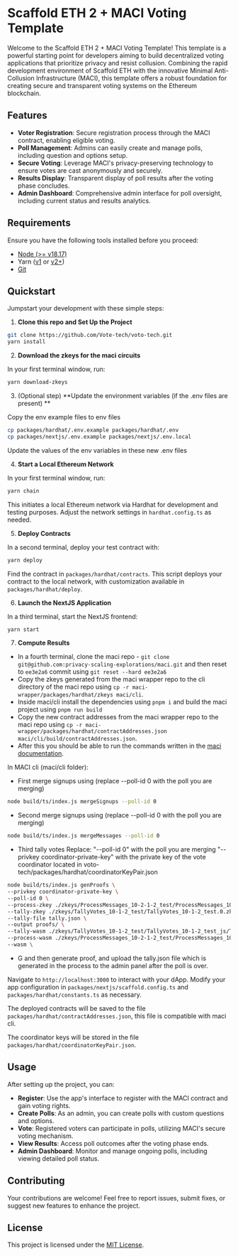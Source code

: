 # Scaffold ETH 2 + MACI Voting Template

Welcome to the Scaffold ETH 2 + MACI Voting Template! This template is a powerful starting point for developers aiming to build decentralized voting applications that prioritize privacy and resist collusion. Combining the rapid development environment of Scaffold ETH with the innovative Minimal Anti-Collusion Infrastructure (MACI), this template offers a robust foundation for creating secure and transparent voting systems on the Ethereum blockchain.

## Features

- **Voter Registration**: Secure registration process through the MACI contract, enabling eligible voting.
- **Poll Management**: Admins can easily create and manage polls, including question and options setup.
- **Secure Voting**: Leverage MACI's privacy-preserving technology to ensure votes are cast anonymously and securely.
- **Results Display**: Transparent display of poll results after the voting phase concludes.
- **Admin Dashboard**: Comprehensive admin interface for poll oversight, including current status and results analytics.

## Requirements

Ensure you have the following tools installed before you proceed:

- [Node (>= v18.17)](https://nodejs.org/en/download/)
- Yarn ([v1](https://classic.yarnpkg.com/en/docs/install/) or [v2+](https://yarnpkg.com/getting-started/install))
- [Git](https://git-scm.com/downloads)

## Quickstart

Jumpstart your development with these simple steps:

1. **Clone this repo and Set Up the Project**

```bash
git clone https://github.com/Vote-tech/voto-tech.git
yarn install
```

2. **Download the zkeys for the maci circuits**

In your first terminal window, run:

```bash
yarn download-zkeys
```

3. (Optional step) **Update the environment variables (if the .env files are present) **

Copy the env example files to env files

```bash
cp packages/hardhat/.env.example packages/hardhat/.env
cp packages/nextjs/.env.example packages/nextjs/.env.local
```

Update the values of the env variables in these new .env files

4. **Start a Local Ethereum Network**

In your first terminal window, run:

```bash
yarn chain
```

This initiates a local Ethereum network via Hardhat for development and testing purposes. Adjust the network settings in `hardhat.config.ts` as needed.

5. **Deploy Contracts**

In a second terminal, deploy your test contract with:

```bash
yarn deploy
```

Find the contract in `packages/hardhat/contracts`. This script deploys your contract to the local network, with customization available in `packages/hardhat/deploy`.

6. **Launch the NextJS Application**

In a third terminal, start the NextJS frontend:

```bash
yarn start
```

7. **Compute Results**

- In a fourth terminal, clone the maci repo - `git clone git@github.com:privacy-scaling-explorations/maci.git` and then reset to `ee3e2a6` commit using `git reset --hard ee3e2a6`
- Copy the zkeys generated from the maci wrapper repo to the cli directory of the maci repo using `cp -r maci-wrapper/packages/hardhat/zkeys maci/cli`.
- Inside maci/cli install the dependencies using `pnpm i` and build the maci project using `pnpm run build`
- Copy the new contract addresses from the maci wrapper repo to the maci repo using `cp -r maci-wrapper/packages/hardhat/contractAddresses.json maci/cli/build/contractAddresses.json`.
- After this you should be able to run the commands written in the [maci documentation](https://maci.pse.dev/docs/v1.2/cli).

In MACI cli (maci/cli folder):

- First merge signups using (replace --poll-id 0 with the poll you are merging)

```bash
node build/ts/index.js mergeSignups --poll-id 0
```

- Second merge signups using (replace --poll-id 0 with the poll you are merging)

```bash
node build/ts/index.js mergeMessages --poll-id 0
```

- Third tally votes
  Replace:
  "--poll-id 0" with the poll you are merging
  "--privkey coordinator-private-key" with the private key of the vote coordinator located in voto-tech/packages/hardhat/coordinatorKeyPair.json

```bash
node build/ts/index.js genProofs \
--privkey coordinator-private-key \
--poll-id 0 \
--process-zkey ./zkeys/ProcessMessages_10-2-1-2_test/ProcessMessages_10-2-1-2_test.0.zkey \
--tally-zkey ./zkeys/TallyVotes_10-1-2_test/TallyVotes_10-1-2_test.0.zkey \
--tally-file tally.json \
--output proofs/ \
--tally-wasm ./zkeys/TallyVotes_10-1-2_test/TallyVotes_10-1-2_test_js/TallyVotes_10-1-2_test.wasm \
--process-wasm ./zkeys/ProcessMessages_10-2-1-2_test/ProcessMessages_10-2-1-2_test_js/ProcessMessages_10-2-1-2_test.wasm \
--wasm \
```

- G and then generate proof, and upload the tally.json file which is generated in the process to the admin panel after the poll is over.

Navigate to `http://localhost:3000` to interact with your dApp. Modify your app configuration in `packages/nextjs/scaffold.config.ts` and `packages/hardhat/constants.ts` as necessary.

The deployed contracts will be saved to the file `packages/hardhat/contractAddresses.json`, this file is compatible with maci cli.

The coordinator keys will be stored in the file `packages/hardhat/coordinatorKeyPair.json`.

## Usage

After setting up the project, you can:

- **Register**: Use the app's interface to register with the MACI contract and gain voting rights.
- **Create Polls**: As an admin, you can create polls with custom questions and options.
- **Vote**: Registered voters can participate in polls, utilizing MACI's secure voting mechanism.
- **View Results**: Access poll outcomes after the voting phase ends.
- **Admin Dashboard**: Monitor and manage ongoing polls, including viewing detailed poll status.

## Contributing

Your contributions are welcome! Feel free to report issues, submit fixes, or suggest new features to enhance the project.

## License

This project is licensed under the [MIT License](LICENSE).
